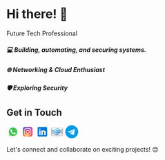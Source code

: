 # Hi there! 👋

Future Tech Professional
##### 💻 Building, automating, and securing systems.
##### 🌐 Networking & Cloud Enthusiast
##### 🛡️ Exploring Security

## Get in Touch
[<img src="https://raw.githubusercontent.com/shiwildy/shiwildy/refs/heads/main/whatsapp.png" width="30"/>](https://wa.me/628553000823) [<img src="https://raw.githubusercontent.com/shiwildy/shiwildy/refs/heads/main/instagram.png" width="30"/>](https://instagram.com/shiwildy) [<img src="https://raw.githubusercontent.com/shiwildy/shiwildy/refs/heads/main/linkedin.png" width="30"/>](https://www.linkedin.com/in/shiwildy) [<img src="https://raw.githubusercontent.com/shiwildy/shiwildy/refs/heads/main/email.png" width="30"/>](mailto:hai@shiwildy.com)   [<img src="https://raw.githubusercontent.com/shiwildy/shiwildy/refs/heads/main/telegram.png" width="30"/>](https://t.me/shiwildy)

Let's connect and collaborate on exciting projects! 😊
